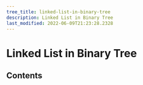 ```yaml
---
tree_title: linked-list-in-binary-tree
description: Linked List in Binary Tree
last_modified: 2022-06-09T21:23:28.2328
---
```


# Linked List in Binary Tree

## Contents
